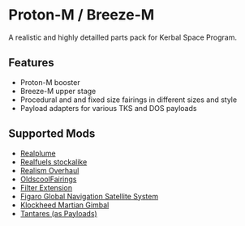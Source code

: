 # Proton-M / Breeze-M
A realistic and highly detailled parts pack for Kerbal Space Program.

## Features
* Proton-M booster
* Breeze-M upper stage
* Procedural and and fixed size fairings in different sizes and style
* Payload adapters for various TKS and DOS payloads

## Supported Mods
* [Realplume](http://forum.kerbalspaceprogram.com/index.php?/topic/116292-104-realplume-stock-configs-v081-2015281/)
* [Realfuels stockalike](http://forum.kerbalspaceprogram.com/index.php?/topic/73410-stockalike-rf-engine-configs-v300-111515/)
* [Realism Overhaul](http://forum.kerbalspaceprogram.com/index.php?/topic/90151-105-realism-overhaul-v1080-jan-26/)
* [OldscoolFairings](http://forum.kerbalspaceprogram.com/index.php?/topic/119171-105-old-school-fairings/)
* [Filter Extension](http://forum.kerbalspaceprogram.com/index.php?/topic/93955-105-filter-extensions-2412-nov-10/)
* [Figaro Global Navigation Satellite System](http://forum.kerbalspaceprogram.com/index.php?/topic/22673-10-figaro-global-navigation-satellite-system-launch-a-working-gps-system/)
* [Klockheed Martian Gimbal](http://forum.kerbalspaceprogram.com/index.php?/topic/51197-10x-space-shuttle-engines-may-18/)
* [Tantares (as Payloads)](http://forum.kerbalspaceprogram.com/index.php?/topic/73686-105-tantares-stockalike-soyuz-and-mir-3307022016new-tks/)


